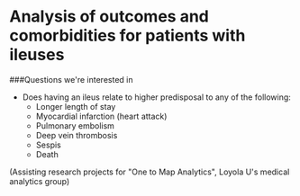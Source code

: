 # Analysis of outcomes and comorbidities for patients with ileuses

###Questions we're interested in
* Does having an ileus relate to higher predisposal to any of the following:
  * Longer length of stay
  * Myocardial infarction (heart attack)
  * Pulmonary embolism
  * Deep vein thrombosis
  * Sespis
  * Death

(Assisting research projects for "One to Map Analytics", Loyola U's medical analytics group)
